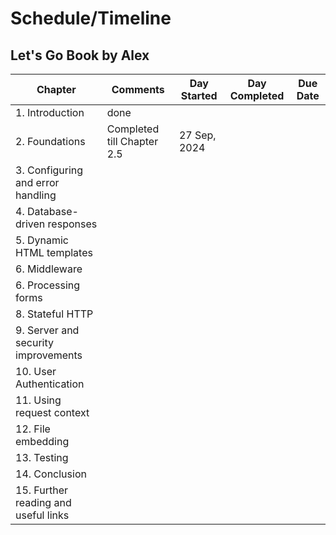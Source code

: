 
# Schedule/Timeline

## Let's Go Book by Alex

| Chapter  | Comments | Day Started | Day Completed | Due Date
| ------------- | ------------- | ------------- | ------------- | ------------- |
| 1. Introduction  | done  |
| 2. Foundations  | Completed till Chapter 2.5 | 27 Sep, 2024
| 3. Configuring and error handling  |    |
| 4. Database-driven responses  |    |
| 5. Dynamic HTML templates  |    |
| 6. Middleware  |    |
| 6. Processing forms  |   |
| 8. Stateful HTTP  |    |
| 9. Server and security improvements  |    |
| 10. User Authentication  |    |
| 11. Using request context  |    |
| 12. File embedding  |    |
| 13. Testing  |   |
| 14. Conclusion  |  |
| 15. Further reading and useful links  |   |